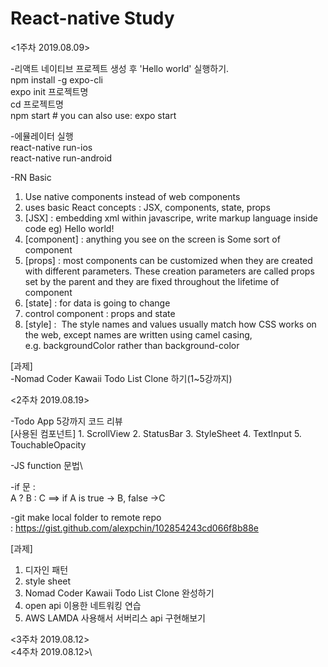 # React-native Study

<1주차 2019.08.09>

  -리액트 네이티브 프로젝트 생성 후 'Hello world' 실행하기.\
     npm install -g expo-cli\
     expo init 프로젝트명\
     cd 프로젝트명\
     npm start # you can also use: expo start
    
   -에뮬레이터 실행\
     react-native run-ios\
     react-native run-android
    
   -RN Basic
   1. Use native components instead of web components
   2. uses basic React concepts : JSX, components, state, props
   3. [JSX] : embedding xml within javascripe, write markup language inside code
      eg) <View><Text>Hello world!</Text></View> 
   4. [component] : anything you see on the screen is Some sort of component
   5. [props] : most components can be customized when they are created with different parameters. These creation parameters                   are called props set by the parent and they are fixed throughout the lifetime of component
   6. [state] : for data is going to change
   7. control component : props and state
   8. [style] :  The style names and values usually match how CSS works on the web, except names are written using camel                        casing, e.g. backgroundColor rather than background-color

  [과제]\
  -Nomad Coder Kawaii Todo List Clone 하기(1~5강까지)
  
<2주차 2019.08.19>

  -Todo App 5강까지 코드 리뷰\
    [사용된 컴포넌트]
    1. ScrollView
    2. StatusBar
    3. StyleSheet
    4. TextInput
    5. TouchableOpacity
    
  -JS function 문법\
  
  -if 문 :\
    A ? B : C ==> if A is true -> B, false ->C
    
  -git make local folder to remote repo\
    : https://gist.github.com/alexpchin/102854243cd066f8b88e
    
  
  [과제]
  1. 디자인 패턴
  2. style sheet
  3. Nomad Coder Kawaii Todo List Clone 완성하기
  4. open api 이용한 네트워킹 연습
  5. AWS LAMDA 사용해서 서버리스 api 구현해보기
    
<3주차 2019.08.12>\
<4주차 2019.08.12>\
